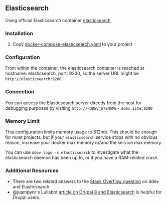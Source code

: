 ## Elasticsearch

Using official Elasticsearch container [elasticsearch](https://hub.docker.com/_/elasticsearch).

### Installation

1. Copy [docker-compose-elasticsearch.yaml](docker-compose-elasticsearch.yaml) to your project

### Configuration

From within the container, the elasticsearch container is reached at hostname: elasticsearch, port: 9200, so the server URL might be `http://elasticsearch:9200`. 

### Connection

You can access the Elasticsearch server directly from the host for debugging purposes by visiting `http://<DDEV_STENAME>.ddev.site:9200`

### Memory Limit

This configuration limits memory usage to 512mb. This should be enough for most projects, but if your `elasticsearch` service stops with no obvious reason, increase your docker max memory or/and the service max memory.  

You can use `ddev logs -s elasticsearch` to investigate what the elasticsearch daemon has been up to, or if you have a RAM-related crash.

### Additional Resources

* There are two related answers to the [Stack Overflow question](https://stackoverflow.com/questions/54575785/how-can-i-use-an-elasticsearch-add-on-container-service-with-ddev) on ddev and Elasticsearch.
* @juampynr's Lullabot [article on Drupal 8 and Elasticsearch](https://www.lullabot.com/articles/indexing-content-from-drupal-8-to-elasticsearch) is helpful for Drupal users.

